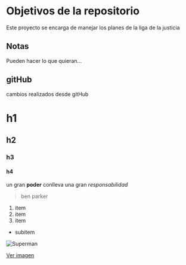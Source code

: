# Objetivos de la repositorio

Este proyecto se encarga de manejar los planes de la liga de la justicia


## Notas
Pueden hacer lo que quieran...
## gitHub
cambios realizados desde gitHub

# h1
## h2 
### h3
#### h4

un gran **poder** conlleva una gran _responsabilidad_
>ben parker

1. item
2. item 
3. item
* subitem

![Superman](https://www.tomosygrapas.com/wp-content/uploads/2021/02/Portada-co%CC%81mic-Superman-78-de-Reeves-copia.jpg)

[Ver imagen](https://www.tomosygrapas.com/wp-content/uploads/2021/02/Portada-co%CC%81mic-Superman-78-de-Reeves-copia.jpg)


